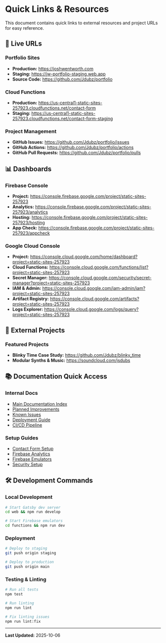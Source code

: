 # Quick Links & Resources

This document contains quick links to external resources and project URLs for easy reference.

## 🔗 Live URLs

### Portfolio Sites
- **Production:** https://joshwentworth.com
- **Staging:** https://jw-portfolio-staging.web.app
- **Source Code:** https://github.com/Jdubz/portfolio

### Cloud Functions
- **Production:** https://us-central1-static-sites-257923.cloudfunctions.net/contact-form
- **Staging:** https://us-central1-static-sites-257923.cloudfunctions.net/contact-form-staging

### Project Management
- **GitHub Issues:** https://github.com/Jdubz/portfolio/issues
- **GitHub Actions:** https://github.com/Jdubz/portfolio/actions
- **GitHub Pull Requests:** https://github.com/Jdubz/portfolio/pulls

## 📊 Dashboards

### Firebase Console
- **Project:** https://console.firebase.google.com/project/static-sites-257923
- **Analytics:** https://console.firebase.google.com/project/static-sites-257923/analytics
- **Hosting:** https://console.firebase.google.com/project/static-sites-257923/hosting
- **App Check:** https://console.firebase.google.com/project/static-sites-257923/appcheck

### Google Cloud Console
- **Project:** https://console.cloud.google.com/home/dashboard?project=static-sites-257923
- **Cloud Functions:** https://console.cloud.google.com/functions/list?project=static-sites-257923
- **Secret Manager:** https://console.cloud.google.com/security/secret-manager?project=static-sites-257923
- **IAM & Admin:** https://console.cloud.google.com/iam-admin/iam?project=static-sites-257923
- **Artifact Registry:** https://console.cloud.google.com/artifacts?project=static-sites-257923
- **Logs Explorer:** https://console.cloud.google.com/logs/query?project=static-sites-257923

## 🎵 External Projects

### Featured Projects
- **Blinky Time Case Study:** https://github.com/Jdubz/blinky_time
- **Modular Synths & Music:** https://soundcloud.com/jsdubs

## 📚 Documentation Quick Access

### Internal Docs
- [Main Documentation Index](../README.md)
- [Planned Improvements](./planned-improvements.md)
- [Known Issues](./KNOWN_ISSUES.md)
- [Deployment Guide](../deployment/DEPLOYMENT.md)
- [CI/CD Pipeline](../deployment/github-actions-cicd.md)

### Setup Guides
- [Contact Form Setup](../setup/CONTACT_FORM_SETUP.md)
- [Firebase Analytics](../setup/firebase-analytics.md)
- [Firebase Emulators](../setup/FIREBASE_EMULATORS.md)
- [Security Setup](../setup/security-setup.md)

## 🛠️ Development Commands

### Local Development
```bash
# Start Gatsby dev server
cd web && npm run develop

# Start Firebase emulators
cd functions && npm run dev
```

### Deployment
```bash
# Deploy to staging
git push origin staging

# Deploy to production
git push origin main
```

### Testing & Linting
```bash
# Run all tests
npm test

# Run linting
npm run lint

# Fix linting issues
npm run lint:fix
```

---

**Last Updated:** 2025-10-06
